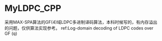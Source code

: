 # MyLDPC_CPP
采用MAX-SPA算法的GF(4)域LDPC多进制译码算法，本科时候写的，有内存溢出的问题，仅供算法实现参考。
ref:Log-domain decoding of LDPC codes over GF (q)
